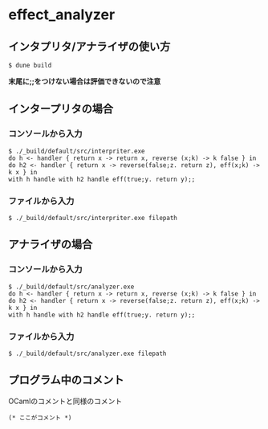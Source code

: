 # effect_analyzer

## インタプリタ/アナライザの使い方
```
$ dune build
```
**末尾に;;をつけない場合は評価できないので注意**

## インタープリタの場合

### コンソールから入力
```
$ ./_build/default/src/interpriter.exe
do h <- handler { return x -> return x, reverse (x;k) -> k false } in 
do h2 <- handler { return x -> reverse(false;z. return z), eff(x;k) -> k x } in
with h handle with h2 handle eff(true;y. return y);;
```

### ファイルから入力
```
$ ./_build/default/src/interpriter.exe filepath
```

## アナライザの場合

### コンソールから入力
```
$ ./_build/default/src/analyzer.exe
do h <- handler { return x -> return x, reverse (x;k) -> k false } in 
do h2 <- handler { return x -> reverse(false;z. return z), eff(x;k) -> k x } in
with h handle with h2 handle eff(true;y. return y);;
```

### ファイルから入力
```
$ ./_build/default/src/analyzer.exe filepath
```

## プログラム中のコメント
OCamlのコメントと同様のコメント

```
(* ここがコメント *)
```